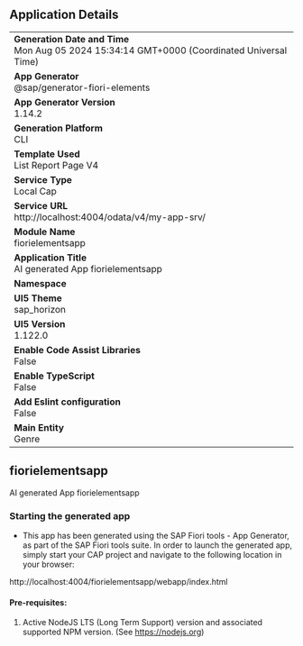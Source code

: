 ## Application Details
|               |
| ------------- |
|**Generation Date and Time**<br>Mon Aug 05 2024 15:34:14 GMT+0000 (Coordinated Universal Time)|
|**App Generator**<br>@sap/generator-fiori-elements|
|**App Generator Version**<br>1.14.2|
|**Generation Platform**<br>CLI|
|**Template Used**<br>List Report Page V4|
|**Service Type**<br>Local Cap|
|**Service URL**<br>http://localhost:4004/odata/v4/my-app-srv/|
|**Module Name**<br>fiorielementsapp|
|**Application Title**<br>AI generated App fiorielementsapp|
|**Namespace**<br>|
|**UI5 Theme**<br>sap_horizon|
|**UI5 Version**<br>1.122.0|
|**Enable Code Assist Libraries**<br>False|
|**Enable TypeScript**<br>False|
|**Add Eslint configuration**<br>False|
|**Main Entity**<br>Genre|

## fiorielementsapp

AI generated App fiorielementsapp

### Starting the generated app

-   This app has been generated using the SAP Fiori tools - App Generator, as part of the SAP Fiori tools suite.  In order to launch the generated app, simply start your CAP project and navigate to the following location in your browser:

http://localhost:4004/fiorielementsapp/webapp/index.html

#### Pre-requisites:

1. Active NodeJS LTS (Long Term Support) version and associated supported NPM version.  (See https://nodejs.org)


